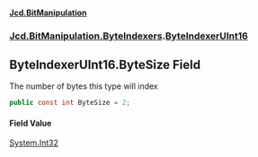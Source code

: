 #### [Jcd.BitManipulation](index.md 'index')
### [Jcd.BitManipulation.ByteIndexers](Jcd.BitManipulation.ByteIndexers.md 'Jcd.BitManipulation.ByteIndexers').[ByteIndexerUInt16](Jcd.BitManipulation.ByteIndexers.ByteIndexerUInt16.md 'Jcd.BitManipulation.ByteIndexers.ByteIndexerUInt16')

## ByteIndexerUInt16.ByteSize Field

The number of bytes this type will index

```csharp
public const int ByteSize = 2;
```

#### Field Value
[System.Int32](https://docs.microsoft.com/en-us/dotnet/api/System.Int32 'System.Int32')